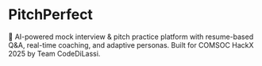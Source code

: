 # PitchPerfect
🎤 AI-powered mock interview &amp; pitch practice platform with resume-based Q&amp;A, real-time coaching, and adaptive personas. Built for COMSOC HackX 2025 by Team CodeDiLassi.
